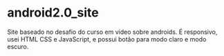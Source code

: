 # android2.0_site
 Site baseado no desafio do curso em video sobre androids. É responsivo, usei HTML CSS e JavaScript, e possui botão para modo claro e modo escuro.
